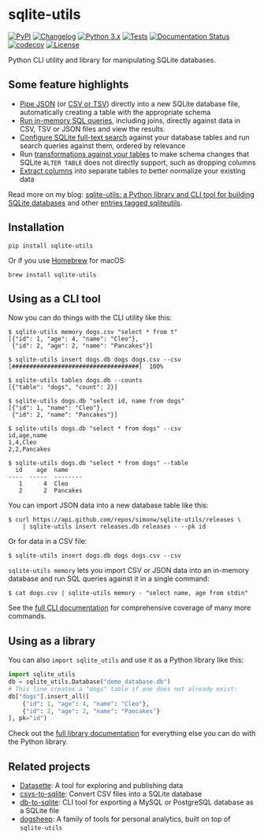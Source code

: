 # sqlite-utils

[![PyPI](https://img.shields.io/pypi/v/sqlite-utils.svg)](https://pypi.org/project/sqlite-utils/)
[![Changelog](https://img.shields.io/github/v/release/simonw/sqlite-utils?include_prereleases&label=changelog)](https://sqlite-utils.datasette.io/en/stable/changelog.html)
[![Python 3.x](https://img.shields.io/pypi/pyversions/sqlite-utils.svg?logo=python&logoColor=white)](https://pypi.org/project/sqlite-utils/)
[![Tests](https://github.com/simonw/sqlite-utils/workflows/Test/badge.svg)](https://github.com/simonw/sqlite-utils/actions?query=workflow%3ATest)
[![Documentation Status](https://readthedocs.org/projects/sqlite-utils/badge/?version=stable)](http://sqlite-utils.datasette.io/en/stable/?badge=stable)
[![codecov](https://codecov.io/gh/simonw/sqlite-utils/branch/main/graph/badge.svg)](https://codecov.io/gh/simonw/sqlite-utils)
[![License](https://img.shields.io/badge/license-Apache%202.0-blue.svg)](https://github.com/simonw/sqlite-utils/blob/main/LICENSE)

Python CLI utility and library for manipulating SQLite databases.

## Some feature highlights

- [Pipe JSON](https://sqlite-utils.datasette.io/en/stable/cli.html#inserting-json-data) (or [CSV or TSV](https://sqlite-utils.datasette.io/en/stable/cli.html#inserting-csv-or-tsv-data)) directly into a new SQLite database file, automatically creating a table with the appropriate schema
- [Run in-memory SQL queries](https://sqlite-utils.datasette.io/en/stable/cli.html#querying-data-directly-using-an-in-memory-database), including joins, directly against data in CSV, TSV or JSON files and view the results.
- [Configure SQLite full-text search](https://sqlite-utils.datasette.io/en/stable/cli.html#configuring-full-text-search) against your database tables and run search queries against them, ordered by relevance
- Run [transformations against your tables](https://sqlite-utils.datasette.io/en/stable/cli.html#transforming-tables) to make schema changes that SQLite `ALTER TABLE` does not directly support, such as dropping columns
- [Extract columns](https://sqlite-utils.datasette.io/en/stable/cli.html#extracting-columns-into-a-separate-table) into separate tables to better normalize your existing data

Read more on my blog: [
sqlite-utils: a Python library and CLI tool for building SQLite databases](https://simonwillison.net/2019/Feb/25/sqlite-utils/) and other [entries tagged sqliteutils](https://simonwillison.net/tags/sqliteutils/).

## Installation

    pip install sqlite-utils

Or if you use [Homebrew](https://brew.sh/) for macOS:

    brew install sqlite-utils

## Using as a CLI tool

Now you can do things with the CLI utility like this:

    $ sqlite-utils memory dogs.csv "select * from t"
    [{"id": 1, "age": 4, "name": "Cleo"},
     {"id": 2, "age": 2, "name": "Pancakes"}]

    $ sqlite-utils insert dogs.db dogs dogs.csv --csv
    [####################################]  100%

    $ sqlite-utils tables dogs.db --counts
    [{"table": "dogs", "count": 2}]

    $ sqlite-utils dogs.db "select id, name from dogs"
    [{"id": 1, "name": "Cleo"},
     {"id": 2, "name": "Pancakes"}]

    $ sqlite-utils dogs.db "select * from dogs" --csv
    id,age,name
    1,4,Cleo
    2,2,Pancakes

    $ sqlite-utils dogs.db "select * from dogs" --table
      id    age  name
    ----  -----  --------
       1      4  Cleo
       2      2  Pancakes

You can import JSON data into a new database table like this:

    $ curl https://api.github.com/repos/simonw/sqlite-utils/releases \
        | sqlite-utils insert releases.db releases - --pk id

Or for data in a CSV file:

    $ sqlite-utils insert dogs.db dogs dogs.csv --csv

`sqlite-utils memory` lets you import CSV or JSON data into an in-memory database and run SQL queries against it in a single command:

    $ cat dogs.csv | sqlite-utils memory - "select name, age from stdin"

See the [full CLI documentation](https://sqlite-utils.datasette.io/en/stable/cli.html) for comprehensive coverage of many more commands.

## Using as a library

You can also `import sqlite_utils` and use it as a Python library like this:

```python
import sqlite_utils
db = sqlite_utils.Database("demo_database.db")
# This line creates a "dogs" table if one does not already exist:
db["dogs"].insert_all([
    {"id": 1, "age": 4, "name": "Cleo"},
    {"id": 2, "age": 2, "name": "Pancakes"}
], pk="id")
```

Check out the [full library documentation](https://sqlite-utils.datasette.io/en/stable/python-api.html) for everything else you can do with the Python library.

## Related projects

* [Datasette](https://datasette.io/): A tool for exploring and publishing data
* [csvs-to-sqlite](https://github.com/simonw/csvs-to-sqlite): Convert CSV files into a SQLite database
* [db-to-sqlite](https://github.com/simonw/db-to-sqlite): CLI tool for exporting a MySQL or PostgreSQL database as a SQLite file
* [dogsheep](https://dogsheep.github.io/): A family of tools for personal analytics, built on top of `sqlite-utils`
